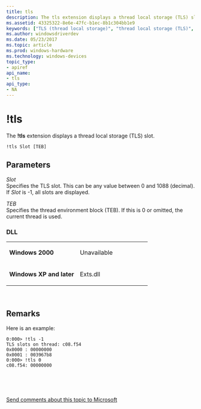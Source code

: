 ```yaml
---
title: tls
description: The tls extension displays a thread local storage (TLS) slot.
ms.assetid: 43325322-8e6e-47fc-b1ec-8b1c304bb1e9
keywords: ["TLS (thread local storage)", "thread local storage (TLS)", "tls Windows Debugging"]
ms.author: windowsdriverdev
ms.date: 05/23/2017
ms.topic: article
ms.prod: windows-hardware
ms.technology: windows-devices
topic_type:
- apiref
api_name:
- tls
api_type:
- NA
---
```


# !tls


The **!tls** extension displays a thread local storage (TLS) slot.

```
!tls Slot [TEB]
```

## <span id="ddk__tls_dbg"></span><span id="DDK__TLS_DBG"></span>Parameters


<span id="_______Slot______"></span><span id="_______slot______"></span><span id="_______SLOT______"></span> *Slot*   
Specifies the TLS slot. This can be any value between 0 and 1088 (decimal). If *Slot* is -1, all slots are displayed.

<span id="_______TEB______"></span><span id="_______teb______"></span> *TEB*   
Specifies the thread environment block (TEB). If this is 0 or omitted, the current thread is used.

### <span id="DLL"></span><span id="dll"></span>DLL

<table>
<colgroup>
<col width="50%" />
<col width="50%" />
</colgroup>
<tbody>
<tr class="odd">
<td align="left"><p><strong>Windows 2000</strong></p></td>
<td align="left"><p>Unavailable</p></td>
</tr>
<tr class="even">
<td align="left"><p><strong>Windows XP and later</strong></p></td>
<td align="left"><p>Exts.dll</p></td>
</tr>
</tbody>
</table>

 

Remarks
-------

Here is an example:

```
0:000> !tls -1
TLS slots on thread: c08.f54
0x0000 : 00000000
0x0001 : 003967b8
0:000> !tls 0
c08.f54: 00000000
```

 

 

[Send comments about this topic to Microsoft](mailto:wsddocfb@microsoft.com?subject=Documentation%20feedback%20[debugger\debugger]:%20!tls%20%20RELEASE:%20%285/15/2017%29&body=%0A%0APRIVACY%20STATEMENT%0A%0AWe%20use%20your%20feedback%20to%20improve%20the%20documentation.%20We%20don't%20use%20your%20email%20address%20for%20any%20other%20purpose,%20and%20we'll%20remove%20your%20email%20address%20from%20our%20system%20after%20the%20issue%20that%20you're%20reporting%20is%20fixed.%20While%20we're%20working%20to%20fix%20this%20issue,%20we%20might%20send%20you%20an%20email%20message%20to%20ask%20for%20more%20info.%20Later,%20we%20might%20also%20send%20you%20an%20email%20message%20to%20let%20you%20know%20that%20we've%20addressed%20your%20feedback.%0A%0AFor%20more%20info%20about%20Microsoft's%20privacy%20policy,%20see%20http://privacy.microsoft.com/default.aspx. "Send comments about this topic to Microsoft")




